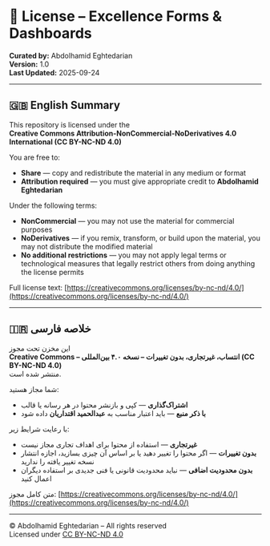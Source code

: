 # 📜 License – Excellence Forms & Dashboards  
**Curated by:** Abdolhamid Eghtedarian  
**Version:** 1.0  
**Last Updated:** 2025-09-24  

---

## 🇬🇧 English Summary

This repository is licensed under the  
**Creative Commons Attribution-NonCommercial-NoDerivatives 4.0 International (CC BY-NC-ND 4.0)**

You are free to:

- **Share** — copy and redistribute the material in any medium or format  
- **Attribution required** — you must give appropriate credit to **Abdolhamid Eghtedarian**

Under the following terms:

- **NonCommercial** — you may not use the material for commercial purposes  
- **NoDerivatives** — if you remix, transform, or build upon the material, you may not distribute the modified material  
- **No additional restrictions** — you may not apply legal terms or technological measures that legally restrict others from doing anything the license permits

Full license text: [https://creativecommons.org/licenses/by-nc-nd/4.0/](https://creativecommons.org/licenses/by-nc-nd/4.0/)

---

## 🇮🇷 خلاصه فارسی

این مخزن تحت مجوز  
**Creative Commons – انتساب، غیرتجاری، بدون تغییرات – نسخه ۴.۰ بین‌المللی (CC BY-NC-ND 4.0)**  
منتشر شده است.

شما مجاز هستید:

- **اشتراک‌گذاری** — کپی و بازنشر محتوا در هر رسانه یا قالب  
- **با ذکر منبع** — باید اعتبار مناسب به **عبدالحمید اقتداریان** داده شود

با رعایت شرایط زیر:

- **غیرتجاری** — استفاده از محتوا برای اهداف تجاری مجاز نیست  
- **بدون تغییرات** — اگر محتوا را تغییر دهید یا بر اساس آن چیزی بسازید، اجازه انتشار نسخه تغییر یافته را ندارید  
- **بدون محدودیت اضافی** — نباید محدودیت قانونی یا فنی جدیدی بر استفاده دیگران اعمال کنید

متن کامل مجوز: [https://creativecommons.org/licenses/by-nc-nd/4.0/](https://creativecommons.org/licenses/by-nc-nd/4.0/)

---

© Abdolhamid Eghtedarian – All rights reserved  
Licensed under [CC BY-NC-ND 4.0](https://creativecommons.org/licenses/by-nc-nd/4.0/)
